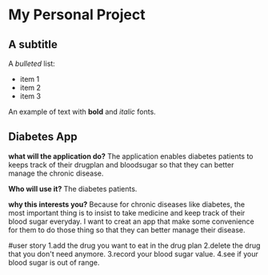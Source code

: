 # My Personal Project

## A subtitle

A *bulleted* list:
- item 1
- item 2
- item 3

An example of text with **bold** and *italic* fonts.  

## Diabetes App

**what will the application do?**
The application enables diabetes patients to keeps track of their drugplan and bloodsugar 
so that they can better manage the chronic disease.

**Who will use it?**
The diabetes patients.

**why this interests you?**
Because for chronic diseases like diabetes, the most important thing is to 
insist to take medicine and keep track of their blood sugar everyday. I want 
to creat an app that make some convenience for them to do those thing so that
they can better manage their disease.

#user story
1.add the drug you want to eat in the drug plan
2.delete the drug that you don't need anymore.
3.record your blood sugar value.
4.see if your blood sugar is out of range.

